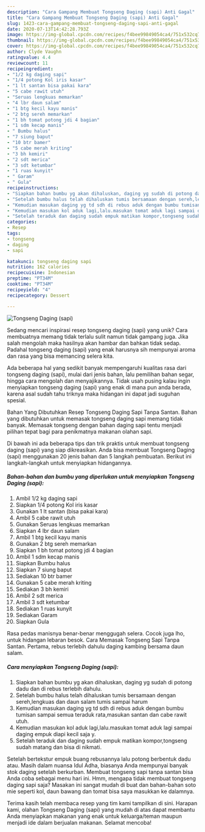 ```yaml
---
description: "Cara Gampang Membuat Tongseng Daging (sapi) Anti Gagal"
title: "Cara Gampang Membuat Tongseng Daging (sapi) Anti Gagal"
slug: 1423-cara-gampang-membuat-tongseng-daging-sapi-anti-gagal
date: 2020-07-13T14:42:28.793Z
image: https://img-global.cpcdn.com/recipes/f4bee99849054ca4/751x532cq70/tongseng-daging-sapi-foto-resep-utama.jpg
thumbnail: https://img-global.cpcdn.com/recipes/f4bee99849054ca4/751x532cq70/tongseng-daging-sapi-foto-resep-utama.jpg
cover: https://img-global.cpcdn.com/recipes/f4bee99849054ca4/751x532cq70/tongseng-daging-sapi-foto-resep-utama.jpg
author: Clyde Vaughn
ratingvalue: 4.4
reviewcount: 11
recipeingredient:
- "1/2 kg daging sapi"
- "1/4 potong Kol iris kasar"
- "1 lt santan bisa pakai kara"
- "5 cabe rawit utuh"
- "Seruas lengkuas memarkan"
- "4 lbr daun salam"
- "1 btg kecil kayu manis"
- "2 btg sereh memarkan"
- "1 bh tomat potong jdi 4 bagian"
- "1 sdm kecap manis"
- " Bumbu halus"
- "7 siung baput"
- "10 btr bamer"
- "5 cabe merah kriting"
- "3 bh kemiri"
- "2 sdt merica"
- "3 sdt ketumbar"
- "1 ruas kunyit"
- " Garam"
- " Gula"
recipeinstructions:
- "Siapkan bahan bumbu yg akan dihaluskan, daging yg sudah di potong dadu dan di rebus terlebih dahulu."
- "Setelah bumbu halus telah dihaluskan tumis bersamaan dengan sereh,lengkuas dan daun salam tumis sampai harum"
- "Kemudian masukan daging yg td sdh di rebus aduk dengan bumbu tumisan sampai semua teraduk rata,masukan santan dan cabe rawit utuh."
- "Kemudian masukan kol aduk lagi,lalu.masukan tomat aduk lagi sampai daging empuk diapi kecil saja y."
- "Setelah teraduk dan daging sudah empuk matikan kompor,tongseng sudah matang dan bisa di nikmati."
categories:
- Resep
tags:
- tongseng
- daging
- sapi

katakunci: tongseng daging sapi 
nutrition: 162 calories
recipecuisine: Indonesian
preptime: "PT34M"
cooktime: "PT34M"
recipeyield: "4"
recipecategory: Dessert

---
```



![Tongseng Daging (sapi)](https://img-global.cpcdn.com/recipes/f4bee99849054ca4/751x532cq70/tongseng-daging-sapi-foto-resep-utama.jpg)

Sedang mencari inspirasi resep tongseng daging (sapi) yang unik? Cara membuatnya memang tidak terlalu sulit namun tidak gampang juga. Jika salah mengolah maka hasilnya akan hambar dan bahkan tidak sedap. Padahal tongseng daging (sapi) yang enak harusnya sih mempunyai aroma dan rasa yang bisa memancing selera kita.

Ada beberapa hal yang sedikit banyak mempengaruhi kualitas rasa dari tongseng daging (sapi), mulai dari jenis bahan, lalu pemilihan bahan segar, hingga cara mengolah dan menyajikannya. Tidak usah pusing kalau ingin menyiapkan tongseng daging (sapi) yang enak di mana pun anda berada, karena asal sudah tahu triknya maka hidangan ini dapat jadi suguhan spesial.

Bahan Yang Dibutuhkan Resep Tongseng Daging Sapi Tanpa Santan. Bahan yang dibutuhkan untuk memasak tongseng daging sapi memang tidak banyak. Memasak tongseng dengan bahan daging sapi tentu menjadi pilihan tepat bagi para penikmatnya makanan olahan sapi.


Di bawah ini ada beberapa tips dan trik praktis untuk membuat tongseng daging (sapi) yang siap dikreasikan. Anda bisa membuat Tongseng Daging (sapi) menggunakan 20 jenis bahan dan 5 langkah pembuatan. Berikut ini langkah-langkah untuk menyiapkan hidangannya.

<!--inarticleads1-->

##### Bahan-bahan dan bumbu yang diperlukan untuk menyiapkan Tongseng Daging (sapi):

1. Ambil 1/2 kg daging sapi
1. Siapkan 1/4 potong Kol iris kasar
1. Gunakan 1 lt santan (bisa pakai kara)
1. Ambil 5 cabe rawit utuh
1. Gunakan Seruas lengkuas memarkan
1. Siapkan 4 lbr daun salam
1. Ambil 1 btg kecil kayu manis
1. Gunakan 2 btg sereh memarkan
1. Siapkan 1 bh tomat potong jdi 4 bagian
1. Ambil 1 sdm kecap manis
1. Siapkan  Bumbu halus
1. Siapkan 7 siung baput
1. Sediakan 10 btr bamer
1. Gunakan 5 cabe merah kriting
1. Sediakan 3 bh kemiri
1. Ambil 2 sdt merica
1. Ambil 3 sdt ketumbar
1. Sediakan 1 ruas kunyit
1. Sediakan  Garam
1. Siapkan  Gula


Rasa pedas manisnya benar-benar menggugah selera. Cocok juga lho, untuk hidangan lebaran besok. Cara Memasak Tongseng Sapi Tanpa Santan. Pertama, rebus terlebih dahulu daging kambing bersama daun salam. 

<!--inarticleads2-->

##### Cara menyiapkan Tongseng Daging (sapi):

1. Siapkan bahan bumbu yg akan dihaluskan, daging yg sudah di potong dadu dan di rebus terlebih dahulu.
1. Setelah bumbu halus telah dihaluskan tumis bersamaan dengan sereh,lengkuas dan daun salam tumis sampai harum
1. Kemudian masukan daging yg td sdh di rebus aduk dengan bumbu tumisan sampai semua teraduk rata,masukan santan dan cabe rawit utuh.
1. Kemudian masukan kol aduk lagi,lalu.masukan tomat aduk lagi sampai daging empuk diapi kecil saja y.
1. Setelah teraduk dan daging sudah empuk matikan kompor,tongseng sudah matang dan bisa di nikmati.


Setelah bertekstur empuk buang rebusannya lalu potong berbentuk dadu atau. Masih dalam nuansa Idul Adha, biasanya Anda mempunyai banyak stok daging setelah berkurban. Membuat tongseng sapi tanpa santan bisa Anda coba sebagai menu hari ini. Hmm, mengapa tidak membuat tongseng daging sapi saja? Masakan ini sangat mudah di buat dan bahan-bahan soto mie seperti kol, daun bawang dan tomat bisa saya masukkan ke dalamnya. 

Terima kasih telah membaca resep yang tim kami tampilkan di sini. Harapan kami, olahan Tongseng Daging (sapi) yang mudah di atas dapat membantu Anda menyiapkan makanan yang enak untuk keluarga/teman maupun menjadi ide dalam berjualan makanan. Selamat mencoba!
